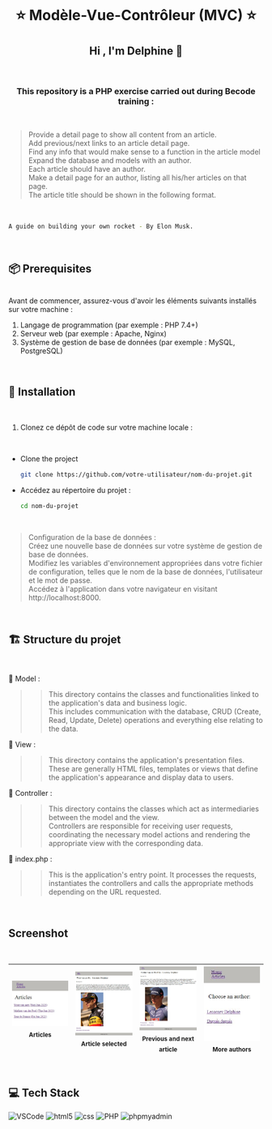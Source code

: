 <br>
<h1 align="center">⭐️ Modèle-Vue-Contrôleur (MVC) ⭐️</h1>

<h2 align="center">Hi , I'm Delphine 👋</h2>  
<br>

<h3 align="center">This repository is a PHP exercise carried out during Becode training : </h3> <br>

> Provide a detail page to show all content from an article.<br>
> Add previous/next links to an article detail page.<br>
> Find any info that would make sense to a function in the article model <br>
> Expand the database and models with an author.<br>
> Each article should have an author. <br>
> Make a detail page for an author, listing all his/her articles on that page.<br>
> The article title should be shown in the following format.
> 
<br>

  ```sh
  A guide on building your own rocket - By Elon Musk.
  ```

<br>

<h2 align="left">📦 Prerequisites</h2> 
<br>
Avant de commencer, assurez-vous d'avoir les éléments suivants installés sur votre machine :

1. Langage de programmation (par exemple : PHP 7.4+)
2. Serveur web (par exemple : Apache, Nginx)
3. Système de gestion de base de données (par exemple : MySQL, PostgreSQL)

<br>

<h2 align="left">🚀 Installation</h2>

<br>

1. Clonez ce dépôt de code sur votre machine locale :

<br> 

* Clone the project
  ```sh
  git clone https://github.com/votre-utilisateur/nom-du-projet.git
  ```
* Accédez au répertoire du projet :
  ```sh
  cd nom-du-projet
  ```
<br>

> Configuration de la base de données :<br>
Créez une nouvelle base de données sur votre système de gestion de base de données.<br>
Modifiez les variables d'environnement appropriées dans votre fichier de configuration, telles que le nom de la base de données, l'utilisateur et le mot de passe.<br>
Accédez à l'application dans votre navigateur en visitant http://localhost:8000.

<br>

<h2 align="left">🏗️ Structure du projet</h2>
<br>

📝 Model : <br> 
>> This directory contains the classes and functionalities linked to the application's data and business logic. <br>This includes communication with the database, CRUD (Create, Read, Update, Delete) operations and everything else relating to the data.<br>

📝 View : <br>
>> This directory contains the application's presentation files. <br>These are generally HTML files, templates or views that define the application's appearance and display data to users.<br>

📝 Controller : <br>
>> This directory contains the classes which act as intermediaries between the model and the view. <br>Controllers are responsible for receiving user requests, coordinating the necessary model actions and rendering the appropriate view with the corresponding data.<br>

📝 index.php : <br>
>> This is the application's entry point. It processes the requests, instantiates the controllers and calls the appropriate methods depending on the URL requested.



<br>
<h2 align="left">Screenshot</h2>
<br>

| <img src="https://raw.githubusercontent.com/DelphineLecorney/mvc/main/public/pictures/articles.JPG" width="150px;"/><br /><sub><b>Articles</b></sub> | <img src="https://raw.githubusercontent.com/DelphineLecorney/mvc/main/public/pictures/ArticleSelected.JPG" width="150px;"/><br /><sub><b>Article selected</b></sub> | <img src="https://raw.githubusercontent.com/DelphineLecorney/mvc/main/public/pictures/nextArticle.JPG" width="150px;"/><br /><sub><b>Previous and next article</b></sub> | <img src="https://raw.githubusercontent.com/DelphineLecorney/mvc/main/public/pictures/moreAuthors.JPG" width="150px;"/><br /><sub><b>More authors</b></sub> |
| :---: | :---: | :---: | :---: |



<br>


<h2 align="left">💻 Tech Stack</h2>  

<p align='left'>
  
<img src="https://github.com/DelphineLecorney/Template-readme/blob/main/PICTURES_read_me_/visual-studio.jpg" alt="VSCode" height="60" width="60" />

<img src="https://github.com/DelphineLecorney/Template-readme/blob/main/PICTURES_read_me_/html5.jpeg" alt="html5" height="60" width="60" /> 

<img src="https://github.com/DelphineLecorney/Template-readme/blob/main/PICTURES_read_me_/css.jpg" alt="css" height="60" width="60" /> 

<img src="https://github.com/DelphineLecorney/Template-readme/blob/main/PICTURES_read_me_/php_logo.jpg" alt="PHP" height="60" width="60" /> 

<img src="https://github.com/DelphineLecorney/Template-readme/blob/main/PICTURES_read_me_/myphpadmin.png" alt="phpmyadmin" height="60" width="60" /> 

</p>
